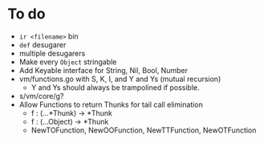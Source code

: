 # To do

- `ir <filename>` bin
- `def` desugarer
- multiple desugarers
- Make every `Object` stringable
- Add Keyable interface for String, Nil, Bool, Number
- vm/functions.go with S, K, I, and Y and Ys (mutual recursion)
  - Y and Ys should always be trampolined if possible.
- s/vm/core/g?
- Allow Functions to return Thunks for tail call elimination
  - f : (...*Thunk) -> *Thunk
  - f : (...Object) -> *Thunk
  - NewTOFunction, NewOOFunction, NewTTFunction, NewOTFunction
